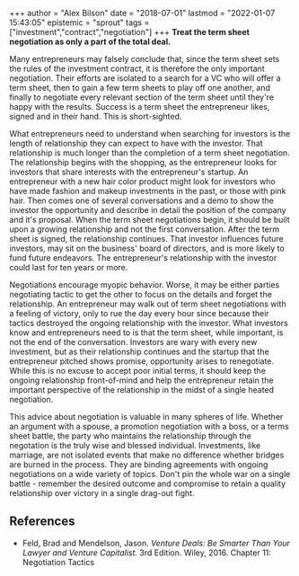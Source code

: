 +++
author = "Alex Bilson"
date = "2018-07-01"
lastmod = "2022-01-07 15:43:05"
epistemic = "sprout"
tags = ["investment","contract","negotiation"]
+++
**Treat the term sheet negotiation as only a part of the total deal.**

Many entrepreneurs may falsely conclude that, since the term sheet sets the rules of the investment contract, it is therefore the only important negotiation. Their efforts are isolated to a search for a VC who will offer a term sheet, then to gain a few term sheets to play off one another, and finally to negotiate every relevant section of the term sheet until they're happy with the results. Success is a term sheet the entrepreneur likes, signed and in their hand. This is short-sighted.

What entrepreneurs need to understand when searching for investors is the length of relationship they can expect to have with the investor. That relationship is much longer than the completion of a term sheet negotiation. The relationship begins with the shopping, as the entrepreneur looks for investors that share interests with the entrepreneur's startup. An entrepreneur with a new hair color product might look for investors who have made fashion and makeup investments in the past, or those with pink hair. Then comes one of several conversations and a demo to show the investor the opportunity and describe in detail the position of the company and it's proposal. When the term sheet negotiations begin, it should be built upon a growing relationship and not the first conversation. After the term sheet is signed, the relationship continues. That investor influences future investors, may sit on the business' board of directors, and is more likely to fund future endeavors. The entrepreneur's relationship with the investor could last for ten years or more.

Negotiations encourage myopic behavior. Worse, it may be either parties negotiating tactic to get the other to focus on the details and forget the relationship. An entrepreneur may walk out of term sheet negotiations with a feeling of victory, only to rue the day every hour since because their tactics destroyed the ongoing relationship with the investor. What investors know and entrepreneurs need to is that the term sheet, while important, is not the end of the conversation. Investors are wary with every new investment, but as their relationship continues and the startup that the entrepreneur pitched shows promise, opportunity arises to renegotiate. While this is no excuse to accept poor initial terms, it should keep the ongoing relationship front-of-mind and help the entrepreneur retain the important perspective of the relationship in the midst of a single heated negotiation.

This advice about negotiation is valuable in many spheres of life. Whether an argument with a spouse, a promotion negotiation with a boss, or a terms sheet battle, the party who maintains the relationship through the negotation is the truly wise and blessed individual. Investments, like marriage, are not isolated events that make no difference whether bridges are burned in the process. They are binding agreements with ongoing negotiations on a wide variety of topics. Don't pin the whole war on a single battle - remember the desired outcome and compromise to retain a quality relationship over victory in a single drag-out fight.

## References

- Feld, Brad and Mendelson, Jason. _Venture Deals: Be Smarter Than Your Lawyer and Venture Capitalist._ 3rd Edition. Wiley, 2016. Chapter 11: Negotiation Tactics
